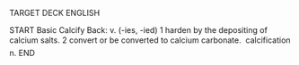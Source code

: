 TARGET DECK
ENGLISH

START
Basic
Calcify
Back: v. (-ies, -ied) 1 harden by the depositing of calcium salts. 2 convert or be converted to calcium carbonate.  calcification n.
END

